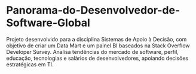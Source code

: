 # Panorama-do-Desenvolvedor-de-Software-Global
Projeto desenvolvido para a disciplina Sistemas de Apoio à Decisão, com objetivo de criar um Data Mart e um painel BI baseados na Stack Overflow Developer Survey. Analisa tendências do mercado de software, perfil, educação, tecnologias e salários de desenvolvedores, apoiando decisões estratégicas em TI.
